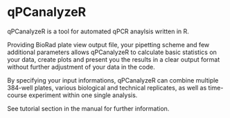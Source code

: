 # qPCanalyzeR

qPCanalyzeR is a tool for automated qPCR anaylsis written in R.

Providing BioRad plate view output file, your pipetting scheme and few additional parameters allows qPCanalyzeR to calculate basic statistics on your data, create plots and present you the results in a clear output format without further adjustment of your data in the code.

By specifying your input informations, qPCanalyzeR can combine multiple 384-well plates, various biological and technical replicates, as well as time-course experiment within one single analysis. 

See tutorial section in the manual for further information. 
